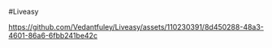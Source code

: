 #Liveasy



https://github.com/Vedantfuley/Liveasy/assets/110230391/8d450288-48a3-4601-86a6-6fbb241be42c

